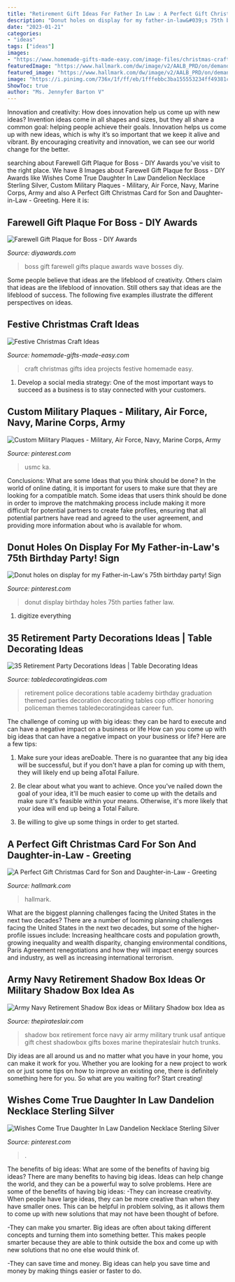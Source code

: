 ```yaml
---
title: "Retirement Gift Ideas For Father In Law : A Perfect Gift Christmas Card For Son And Daughter-in-law"
description: "Donut holes on display for my father-in-law&#039;s 75th birthday party! sign"
date: "2023-01-21"
categories:
- "ideas"
tags: ["ideas"]
images:
- "https://www.homemade-gifts-made-easy.com/image-files/christmas-craft-idea-24-611x1113.jpg"
featuredImage: "https://www.hallmark.com/dw/image/v2/AALB_PRD/on/demandware.static/-/Sites-hallmark-master/default/dw5aae512f/images/finished-goods/products/599XZH2064/Trees-and-Stars-Christmas-Card-for-Son-and-Wife_599XZH2064_01.jpg?sw=1200&amp;sh=1200&amp;sm=fit"
featured_image: "https://www.hallmark.com/dw/image/v2/AALB_PRD/on/demandware.static/-/Sites-hallmark-master/default/dw5aae512f/images/finished-goods/products/599XZH2064/Trees-and-Stars-Christmas-Card-for-Son-and-Wife_599XZH2064_01.jpg?sw=1200&amp;sh=1200&amp;sm=fit"
image: "https://i.pinimg.com/736x/1f/ff/eb/1fffebbc3ba155553234ff49381cd06e.jpg"
ShowToc: true
author: "Ms. Jennyfer Barton V"
---
```



Innovation and creativity: How does innovation help us come up with new ideas?
Invention ideas come in all shapes and sizes, but they all share a common goal: helping people achieve their goals. Innovation helps us come up with new ideas, which is why it’s so important that we keep it alive and vibrant. By encouraging creativity and innovation, we can see our world change for the better.

	

		
searching about Farewell Gift Plaque for Boss - DIY Awards you've visit to the right place. We have 8 Images about Farewell Gift Plaque for Boss - DIY Awards like Wishes Come True Daughter In Law Dandelion Necklace Sterling Silver, Custom Military Plaques - Military, Air Force, Navy, Marine Corps, Army and also A Perfect Gift Christmas Card for Son and Daughter-in-Law - Greeting. Here it is:
		
    
## Farewell Gift Plaque For Boss - DIY Awards

<img loading=lazy src="https://www.diyawards.com/images/products/themes/diy_html5_2018/456-detail-wave-farewell-gift-for-boss.jpg" onerror="this.onerror=null;this.src='https://tse3.mm.bing.net/th?id=OIP.4_-2zay6wQfUr_w6jiXAtgHaG1&amp;pid=15.1';" alt="Farewell Gift Plaque for Boss - DIY Awards">

_Source: diyawards.com_

>boss gift farewell gifts plaque awards wave bosses diy. 

	

Some people believe that ideas are the lifeblood of creativity. Others claim that ideas are the lifeblood of innovation. Still others say that ideas are the lifeblood of success. The following five examples illustrate the different perspectives on ideas.

    
## Festive Christmas Craft Ideas

<img loading=lazy src="https://www.homemade-gifts-made-easy.com/image-files/christmas-craft-idea-24-611x1113.jpg" onerror="this.onerror=null;this.src='https://tse1.mm.bing.net/th?id=OIP.dNhdHlbfquXi7hdNMQl3TwHaNf&amp;pid=15.1';" alt="Festive Christmas Craft Ideas">

_Source: homemade-gifts-made-easy.com_

>craft christmas gifts idea projects festive homemade easy. 

	

1. Develop a social media strategy: One of the most important ways to succeed as a business is to stay connected with your customers.

    
## Custom Military Plaques - Military, Air Force, Navy, Marine Corps, Army

<img loading=lazy src="https://i.pinimg.com/736x/1f/ff/eb/1fffebbc3ba155553234ff49381cd06e.jpg" onerror="this.onerror=null;this.src='https://tse4.mm.bing.net/th?id=OIP.9cut5hXz-i5fl5tUHQDMogHaFi&amp;pid=15.1';" alt="Custom Military Plaques - Military, Air Force, Navy, Marine Corps, Army">

_Source: pinterest.com_

>usmc ka. 

	

Conclusions: What are some Ideas that you think should be done?
In the world of online dating, it is important for users to make sure that they are looking for a compatible match. Some ideas that users think should be done in order to improve the matchmaking process include making it more difficult for potential partners to create fake profiles, ensuring that all potential partners have read and agreed to the user agreement, and providing more information about who is available for whom.

    
## Donut Holes On Display For My Father-in-Law&#039;s 75th Birthday Party! Sign

<img loading=lazy src="https://i.pinimg.com/originals/59/2e/5a/592e5a9ca44d29758c593f6dc8e2d13f.jpg" onerror="this.onerror=null;this.src='https://tse2.mm.bing.net/th?id=OIP.-8u3UcspN6xsHxAoE1Li_wHaJ4&amp;pid=15.1';" alt="Donut holes on display for my Father-in-Law&#039;s 75th birthday party! Sign">

_Source: pinterest.com_

>donut display birthday holes 75th parties father law. 

	

1. digitize everything

    
## 35 Retirement Party Decorations Ideas | Table Decorating Ideas

<img loading=lazy src="https://www.tabledecoratingideas.com/static/img/colourful-retirement-party-table-decoration-730.jpg" onerror="this.onerror=null;this.src='https://tse4.mm.bing.net/th?id=OIP.YqqRJl00E796kRFmZd0i8AHaJ3&amp;pid=15.1';" alt="35 Retirement Party Decorations Ideas | Table Decorating Ideas">

_Source: tabledecoratingideas.com_

>retirement police decorations table academy birthday graduation themed parties decoration decorating tables cop officer honoring policeman themes tabledecoratingideas career fun. 

	

The challenge of coming up with big ideas: they can be hard to execute and can have a negative impact on a business or life
How can you come up with big ideas that can have a negative impact on your business or life? Here are a few tips: 
1. Make sure your ideas areDoable. There is no guarantee that any big idea will be successful, but if you don't have a plan for coming up with them, they will likely end up being aTotal Failure. 

2. Be clear about what you want to achieve. Once you've nailed down the goal of your idea, it'll be much easier to come up with the details and make sure it's feasible within your means. Otherwise, it's more likely that your idea will end up being a Total Failure. 

3. Be willing to give up some things in order to get started.

    
## A Perfect Gift Christmas Card For Son And Daughter-in-Law - Greeting

<img loading=lazy src="https://www.hallmark.com/dw/image/v2/AALB_PRD/on/demandware.static/-/Sites-hallmark-master/default/dw5aae512f/images/finished-goods/products/599XZH2064/Trees-and-Stars-Christmas-Card-for-Son-and-Wife_599XZH2064_01.jpg?sw=1200&amp;sh=1200&amp;sm=fit" onerror="this.onerror=null;this.src='https://tse1.mm.bing.net/th?id=OIP.95AHI3aQAutJMQ14asTiKgHaHa&amp;pid=15.1';" alt="A Perfect Gift Christmas Card for Son and Daughter-in-Law - Greeting">

_Source: hallmark.com_

>hallmark. 

	

What are the biggest planning challenges facing the United States in the next two decades?
There are a number of looming planning challenges facing the United States in the next two decades, but some of the higher-profile issues include: Increasing healthcare costs and population growth, growing inequality and wealth disparity, changing environmental conditions, Paris Agreement renegotiations and how they will impact energy sources and industry, as well as increasing international terrorism.

    
## Army Navy Retirement Shadow Box Ideas Or Military Shadow Box Idea As

<img loading=lazy src="https://www.thepirateslair.com/images/navy-retirement-shadow-box-ideas/hutch-shadowbox-486=2.jpg" onerror="this.onerror=null;this.src='https://tse2.mm.bing.net/th?id=OIP.wcPetfrTGVdAajoqUpkVxAHaFj&amp;pid=15.1';" alt="Army Navy Retirement Shadow Box ideas or Military Shadow box Idea as">

_Source: thepirateslair.com_

>shadow box retirement force navy air army military trunk usaf antique gift chest shadowbox gifts boxes marine thepirateslair hutch trunks. 

	

Diy ideas are all around us and no matter what you have in your home, you can make it work for you. Whether you are looking for a new project to work on or just some tips on how to improve an existing one, there is definitely something here for you. So what are you waiting for? Start creating!

    
## Wishes Come True Daughter In Law Dandelion Necklace Sterling Silver

<img loading=lazy src="https://i.pinimg.com/736x/86/1c/90/861c90fe501352468caac92212b49e36.jpg" onerror="this.onerror=null;this.src='https://tse1.mm.bing.net/th?id=OIP.LRZRyp3nJz7HfX6F-qLy7wHaHa&amp;pid=15.1';" alt="Wishes Come True Daughter In Law Dandelion Necklace Sterling Silver">

_Source: pinterest.com_

>. 

	

The benefits of big ideas: What are some of the benefits of having big ideas?
There are many benefits to having big ideas. Ideas can help change the world, and they can be a powerful way to solve problems. Here are some of the benefits of having big ideas: 
-They can increase creativity. When people have large ideas, they can be more creative than when they have smaller ones. This can be helpful in problem solving, as it allows them to come up with new solutions that may not have been thought of before. 

-They can make you smarter. Big ideas are often about taking different concepts and turning them into something better. This makes people smarter because they are able to think outside the box and come up with new solutions that no one else would think of. 

-They can save time and money. Big ideas can help you save time and money by making things easier or faster to do.

